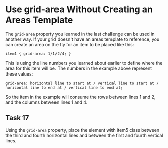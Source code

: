 # Use grid-area Without Creating an Areas Template
The `grid-area` property you learned in the last challenge can be used in another way. If your grid doesn't have an areas template to reference, you can create an area on the fly for an item to be placed like this:
```
item1 { grid-area: 1/1/2/4; }
```
This is using the line numbers you learned about earlier to define where the area for this item will be. The numbers in the example above represent these values:
```
grid-area: horizontal line to start at / vertical line to start at / horizontal line to end at / vertical line to end at;
```
So the item in the example will consume the rows between lines 1 and 2, and the columns between lines 1 and 4.
## Task 17
Using the `grid-area` property, place the element with item5 class between the third and fourth horizontal lines and between the first and fourth vertical lines.
